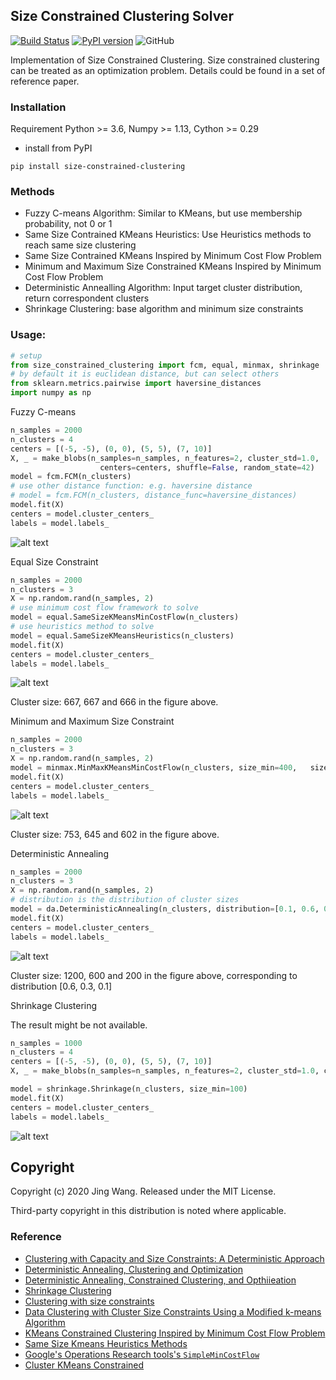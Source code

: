 ## Size Constrained Clustering Solver
[![Build Status](https://travis-ci.org/jingw2/size_constrained_clustering.svg?branch=master)](https://travis-ci.org/jingw2/size_constrained_clustering)
[![PyPI version](https://badge.fury.io/py/size-constrained-clustering.svg)](https://badge.fury.io/py/size-constrained-clustering)
![GitHub](https://img.shields.io/github/license/jingw2/size_constrained_clustering)

Implementation of Size Constrained Clustering. 
Size constrained clustering can be treated as an optimization problem. Details could be found in a set of reference paper.

### Installation
Requirement Python >= 3.6, Numpy >= 1.13, Cython >= 0.29
* install from PyPI
```shell
pip install size-constrained-clustering
```

### Methods
* Fuzzy C-means Algorithm: Similar to KMeans, but use membership probability, not 0 or 1
* Same Size Contrained KMeans Heuristics: Use Heuristics methods to reach same size clustering
* Same Size Contrained KMeans Inspired by Minimum Cost Flow Problem
* Minimum and Maximum Size Constrained KMeans Inspired by Minimum Cost Flow Problem
* Deterministic Annealling Algorithm: Input target cluster distribution, return correspondent clusters
* Shrinkage Clustering: base algorithm and minimum size constraints

### Usage:
```python
# setup
from size_constrained_clustering import fcm, equal, minmax, shrinkage
# by default it is euclidean distance, but can select others
from sklearn.metrics.pairwise import haversine_distances
import numpy as np
```

Fuzzy C-means 
```python
n_samples = 2000
n_clusters = 4
centers = [(-5, -5), (0, 0), (5, 5), (7, 10)]
X, _ = make_blobs(n_samples=n_samples, n_features=2, cluster_std=1.0,
                    centers=centers, shuffle=False, random_state=42)
model = fcm.FCM(n_clusters)
# use other distance function: e.g. haversine distance
# model = fcm.FCM(n_clusters, distance_func=haversine_distances)
model.fit(X)
centers = model.cluster_centers_
labels = model.labels_
```
![alt text](https://github.com/jingw2/size_constrained_clustering/blob/master/pic/fcm.png)


Equal Size Constraint
```python
n_samples = 2000
n_clusters = 3
X = np.random.rand(n_samples, 2)
# use minimum cost flow framework to solve
model = equal.SameSizeKMeansMinCostFlow(n_clusters)
# use heuristics method to solve
model = equal.SameSizeKMeansHeuristics(n_clusters)
model.fit(X)
centers = model.cluster_centers_
labels = model.labels_
```
![alt text](https://github.com/jingw2/size_constrained_clustering/tree/master/pic/equal.png)

Cluster size: 667, 667 and 666 in the figure above.

Minimum and Maximum Size Constraint
```python
n_samples = 2000
n_clusters = 3
X = np.random.rand(n_samples, 2)
model = minmax.MinMaxKMeansMinCostFlow(n_clusters, size_min=400,   size_max=800)
model.fit(X)
centers = model.cluster_centers_
labels = model.labels_
```
![alt text](https://github.com/jingw2/size_constrained_clustering/tree/master/pic/minmax.png)

Cluster size: 753, 645 and 602 in the figure above.

Deterministic Annealing
```python
n_samples = 2000
n_clusters = 3
X = np.random.rand(n_samples, 2)
# distribution is the distribution of cluster sizes
model = da.DeterministicAnnealing(n_clusters, distribution=[0.1, 0.6, 0.3])
model.fit(X)
centers = model.cluster_centers_
labels = model.labels_
```
![alt text](https://github.com/jingw2/size_constrained_clustering/tree/master/pic/da.png)

Cluster size: 1200, 600 and 200 in the figure above, corresponding to distribution [0.6, 0.3, 0.1]

Shrinkage Clustering

The result might be not available.
```python
n_samples = 1000
n_clusters = 4
centers = [(-5, -5), (0, 0), (5, 5), (7, 10)]
X, _ = make_blobs(n_samples=n_samples, n_features=2, cluster_std=1.0, centers=centers, shuffle=False, random_state=42)

model = shrinkage.Shrinkage(n_clusters, size_min=100)
model.fit(X)
centers = model.cluster_centers_
labels = model.labels_
```
![alt text](https://github.com/jingw2/size_constrained_clustering/tree/master/pic/shrinkage.png)


## Copyright
Copyright (c) 2020 Jing Wang. Released under the MIT License. 

Third-party copyright in this distribution is noted where applicable.

### Reference
* [Clustering with Capacity and Size Constraints: A Deterministic
Approach](http://web.eecs.umich.edu/~mayankb/docs/ClusterCap.pdf)
* [Deterministic Annealing, Clustering and Optimization](https://thesis.library.caltech.edu/2858/1/Rose_k_1991.pdf)
* [Deterministic Annealing, Constrained Clustering, and Opthiieation](https://authors.library.caltech.edu/78353/1/00170767.pdf)
* [Shrinkage Clustering](https://www.researchgate.net/publication/322668506_Shrinkage_Clustering_A_fast_and_size-constrained_clustering_algorithm_for_biomedical_applications)
* [Clustering with size constraints](https://www.researchgate.net/publication/268292668_Clustering_with_Size_Constraints)
* [Data Clustering with Cluster Size Constraints Using a Modified k-means Algorithm](https://core.ac.uk/download/pdf/61217069.pdf)
* [KMeans Constrained Clustering Inspired by Minimum Cost Flow Problem](https://github.com/joshlk/k-means-constrained)
* [Same Size Kmeans Heuristics Methods](https://elki-project.github.io/tutorial/same-size_k_means)
* [Google's Operations Research tools's
`SimpleMinCostFlow`](https://developers.google.com/optimization/flow/mincostflow)
* [Cluster KMeans Constrained](https://www.microsoft.com/en-us/research/wp-content/uploads/2016/02/tr-2000-65.pdf)

